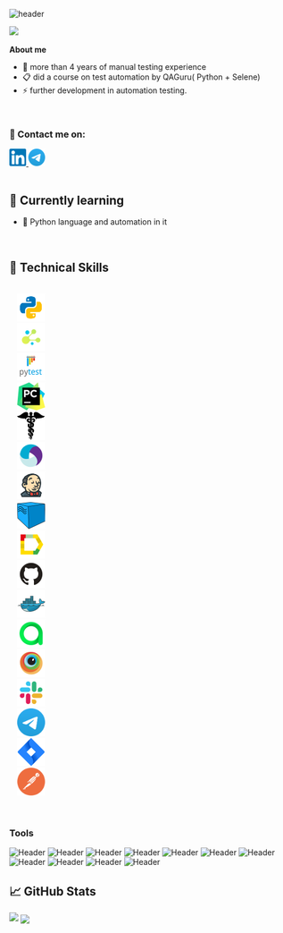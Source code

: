 ![header](https://capsule-render.vercel.app/api?type=waving&color=gradient&customColorList=24&height=200&section=header&text=Hi%20there!&fontAlignY=35&fontSize=60&desc=I'm%20Bohdan%20Obruch&descAlignY=60&descSize=50&animation=twinkling&fontColor=E9E9E9F3&descAlign=60&fontAlign=25)

<p>
  <img src="https://readme-typing-svg.herokuapp.com?color=8B5DDF&font=Lemon&size=33&center=true&vCenter=true&lines=QA+Engineer">
</p>

**About me**


- 💼 more than 4 years of manual testing experience
- 📋 did a course on test automation by QAGuru( Python + Selene)
- ⚡ further development in automation testing.
<br>


### 🤝 Contact me on:

  <div>
  <a href="https://www.linkedin.com/in/bohdan-obruch/">
    <img width="6%" src="images/logo/linkedin.svg" alt="LinkedIn"/>
  </a>
  <a href="https://t.me/BohdanO1">
    <img width="6%" src="images/logo/telegram.svg" alt="Telegram"/>
  </a>
</div>
<br>

## 🌱 Currently learning

- 📌 Python language and automation in it
<br>

## 💼 Technical Skills

<p  align="left">
<code>
  <img src="images/logo/python.svg" width="50" height="50"  alt="Python"/>
  <img src="images/logo/selene.png" width="50" height="50"  alt="Selene"/>
  <img src="images/logo/pytest.png" width="50" height="50"  alt="Pytest"/>
  <img src="images/logo/pycharm.png" width="50" height="50"  alt="PyCharm"/>
  <img src="images/logo/request.png" width="50" height="50"  alt="Requests"/>
  <img src="images/logo/appium.svg" width="50" height="50"  alt="Appium"/>
  <img src="images/logo/jenkins.png" width="50" height="50"  alt="Jenkins"/>
  <img src="images/logo/selenoid.png" width="50" height="50"  alt="Selenoid"/>
  <img src="images/logo/Allure.svg" width="50" height="50"  alt="Allure"/>
  <img src="images/logo/GitHub.svg" width="50" height="50"  alt="GitHub"/>
  <img src="images/logo/docker.svg" width="50" height="50"  alt="Docker"/>
  <img src="images/logo/Allure_TO.svg" width="50" height="50"  alt="Allure TestOps"/>
  <img src="images/logo/browserstack.svg" width="50" height="50"  alt="Browserstack"/>
  <img src="images/logo/slack.svg" width="50" height="50"  alt="Slack"/>
  <img src="images/logo/telegram.svg" width="50" height="50"  alt="Telegram"/>
  <img src="images/logo/jira.svg" width="50" height="50"  alt="Jira"/>
  <img src="images/logo/postman.png" width="50" height="50"  alt="Postman"/>
</code>
</p>
<br>

### Tools
![Header](https://img.shields.io/badge/Jira-090909?style=for-the-badge&logo=jira&logoColor=136be1)
![Header](https://img.shields.io/badge/Postman-090909?style=for-the-badge&logo=postman&logoColor=f76935)
![Header](https://img.shields.io/badge/Swagger-090909?style=for-the-badge&logo=swagger&logoColor=7ede2b)
![Header](https://img.shields.io/badge/Github-090909?style=for-the-badge&logo=github&logoColor=8cc4d7)
![Header](https://img.shields.io/badge/Figma-090909?style=for-the-badge&logo=figma&logoColor=7d5fa6)
![Header](https://img.shields.io/badge/Jenkins-090909?style=for-the-badge&logo=jenkins&logoColor=f7f7f7)
![Header](https://img.shields.io/badge/MySQL-090909?style=for-the-badge&logo=mysql&logoColor=00618a)
![Header](https://img.shields.io/badge/DevTools-090909?style=for-the-badge&logo=googlechrome&logoColor=2674f2)
![Header](https://img.shields.io/badge/Android_Studio-090909?style=for-the-badge&logo=androidstudio&logoColor=3ad07d)
![Header](https://img.shields.io/badge/Fiddler-090909?style=for-the-badge&logo=fiddler&logoColor=8cc4d7)
![Header](https://img.shields.io/badge/CharlesProxy-090909?style=for-the-badge&logo=charlesproxy&logoColor=8cc4d7)
<br>

## 📈 GitHub Stats 

![](https://github-readme-stats.vercel.app/api?username=BohdanObruch&show_icons=true&theme=radical)
<a><img align="center" src="https://github-readme-stats.vercel.app/api/top-langs/?username=BohdanObruch&layout=compact&theme=radical&hide_border=false" /></a>

